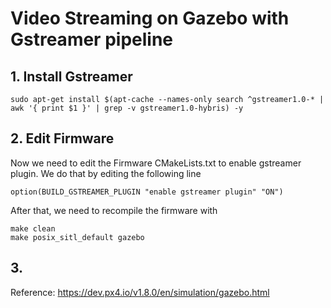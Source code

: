 # Video Streaming on Gazebo with Gstreamer pipeline

## 1. Install Gstreamer
~~~~
sudo apt-get install $(apt-cache --names-only search ^gstreamer1.0-* | awk '{ print $1 }' | grep -v gstreamer1.0-hybris) -y
~~~~

## 2. Edit Firmware
Now we need to edit the Firmware CMakeLists.txt to enable gstreamer plugin. We do that by editing the following line

~~~~
option(BUILD_GSTREAMER_PLUGIN "enable gstreamer plugin" "ON")
~~~~

After that, we need to recompile the firmware with

~~~~
make clean
make posix_sitl_default gazebo
~~~~

## 3. 




Reference: https://dev.px4.io/v1.8.0/en/simulation/gazebo.html
